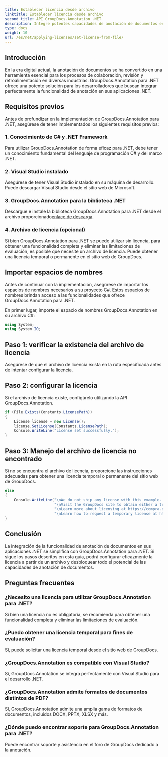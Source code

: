 ```yaml
---
title: Establecer licencia desde archivo
linktitle: Establecer licencia desde archivo
second_title: API GroupDocs.Annotation .NET
description: Integre potentes capacidades de anotación de documentos en sus aplicaciones .NET sin problemas con GroupDocs.Annotation para .NET.
type: docs
weight: 10
url: /es/net/applying-licenses/set-license-from-file/
---
```

## Introducción
En la era digital actual, la anotación de documentos se ha convertido en una herramienta esencial para los procesos de colaboración, revisión y retroalimentación en diversas industrias. GroupDocs.Annotation para .NET ofrece una potente solución para los desarrolladores que buscan integrar perfectamente la funcionalidad de anotación en sus aplicaciones .NET.
## Requisitos previos
Antes de profundizar en la implementación de GroupDocs.Annotation para .NET, asegúrese de tener implementados los siguientes requisitos previos:
### 1. Conocimiento de C# y .NET Framework
Para utilizar GroupDocs.Annotation de forma eficaz para .NET, debe tener un conocimiento fundamental del lenguaje de programación C# y del marco .NET.
### 2. Visual Studio instalado
Asegúrese de tener Visual Studio instalado en su máquina de desarrollo. Puede descargar Visual Studio desde el sitio web de Microsoft.
### 3. GroupDocs.Annotation para la biblioteca .NET
 Descargue e instale la biblioteca GroupDocs.Annotation para .NET desde el archivo proporcionado[enlace de descarga](https://releases.groupdocs.com/annotation/net/).
### 4. Archivo de licencia (opcional)
Si bien GroupDocs.Annotation para .NET se puede utilizar sin licencia, para obtener una funcionalidad completa y eliminar las limitaciones de evaluación, es posible que necesite un archivo de licencia. Puede obtener una licencia temporal o permanente en el sitio web de GroupDocs.

## Importar espacios de nombres
Antes de continuar con la implementación, asegúrese de importar los espacios de nombres necesarios a su proyecto C#. Estos espacios de nombres brindan acceso a las funcionalidades que ofrece GroupDocs.Annotation para .NET.

En primer lugar, importe el espacio de nombres GroupDocs.Annotation en su archivo C#:
```csharp
using System;
using System.IO;
```
## Paso 1: verificar la existencia del archivo de licencia
Asegúrese de que el archivo de licencia exista en la ruta especificada antes de intentar configurar la licencia.
## Paso 2: configurar la licencia
Si el archivo de licencia existe, configúrelo utilizando la API GroupDocs.Annotation.
```csharp
if (File.Exists(Constants.LicensePath))
{
    License license = new License();
    license.SetLicense(Constants.LicensePath);
    Console.WriteLine("License set successfully.");
}
```
## Paso 3: Manejo del archivo de licencia no encontrado
Si no se encuentra el archivo de licencia, proporcione las instrucciones adecuadas para obtener una licencia temporal o permanente del sitio web de GroupDocs.
```csharp
else
{
    Console.WriteLine("\nWe do not ship any license with this example. " +
                      "\nVisit the GroupDocs site to obtain either a temporary or permanent license. " +
                      "\nLearn more about licensing at https://compra.groupdocs.com/faqs/licensing. " +
                      "\nLearn how to request a temporary license at https://compra.groupdocs.com/temporary-license.");
}
```

## Conclusión
La integración de la funcionalidad de anotación de documentos en sus aplicaciones .NET se simplifica con GroupDocs.Annotation para .NET. Si sigue los pasos descritos en esta guía, podrá configurar eficazmente la licencia a partir de un archivo y desbloquear todo el potencial de las capacidades de anotación de documentos.
## Preguntas frecuentes
### ¿Necesito una licencia para utilizar GroupDocs.Annotation para .NET?
Si bien una licencia no es obligatoria, se recomienda para obtener una funcionalidad completa y eliminar las limitaciones de evaluación.
### ¿Puedo obtener una licencia temporal para fines de evaluación?
Sí, puede solicitar una licencia temporal desde el sitio web de GroupDocs.
### ¿GroupDocs.Annotation es compatible con Visual Studio?
Sí, GroupDocs.Annotation se integra perfectamente con Visual Studio para el desarrollo .NET.
### ¿GroupDocs.Annotation admite formatos de documentos distintos de PDF?
Sí, GroupDocs.Annotation admite una amplia gama de formatos de documentos, incluidos DOCX, PPTX, XLSX y más.
### ¿Dónde puedo encontrar soporte para GroupDocs.Annotation para .NET?
Puede encontrar soporte y asistencia en el foro de GroupDocs dedicado a la anotación.